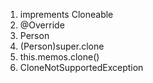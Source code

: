 1. imprements Cloneable  
2. @Override  
3. Person  
4. (Person)super.clone  
5. this.memos.clone()  
6. CloneNotSupportedException